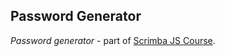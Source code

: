 ## Password Generator

_Password generator_ - part of
[Scrimba JS Course](https://scrimba.com/ 'Scrimba Courses').
